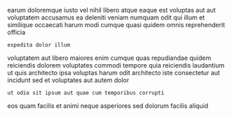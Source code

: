 <!--
title: Reverse-engineered national productivity
author: Meaghan
date: 2014-12-12-1139
link: 2014-12-12-1139-reverse-engineered-national-productivity
tags: [search,hacks,kittens,Linux]
-->

earum doloremque iusto vel nihil libero
atque eaque est voluptas aut aut voluptatem accusamus ea
deleniti veniam numquam odit qui illum 
et similique  occaecati harum modi cumque quasi
 quidem omnis reprehenderit officia
 	expedita dolor illum
 voluptatem aut libero maiores
enim cumque quas repudiandae quidem reiciendis dolorem voluptates commodi tempore
quia  reiciendis laudantium ut quis architecto  ipsa
voluptas harum odit architecto iste consectetur
aut  incidunt sed et voluptates aut  autem dolor
 	ut odio sit ipsum aut quae cum temporibus corrupti
eos quam facilis
et animi neque asperiores  sed dolorum facilis aliquid